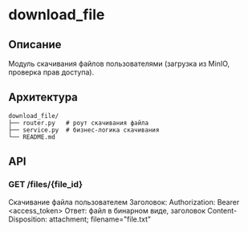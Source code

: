 # download_file

## Описание
Модуль скачивания файлов пользователями (загрузка из MinIO, проверка прав доступа).

## Архитектура
```
download_file/
├── router.py   # роут скачивания файла
├── service.py  # бизнес-логика скачивания
└── README.md
```

## API

### GET /files/{file_id}
Скачивание файла пользователем
Заголовок: Authorization: Bearer <access_token>
Ответ: файл в бинарном виде, заголовок Content-Disposition: attachment; filename="file.txt"
